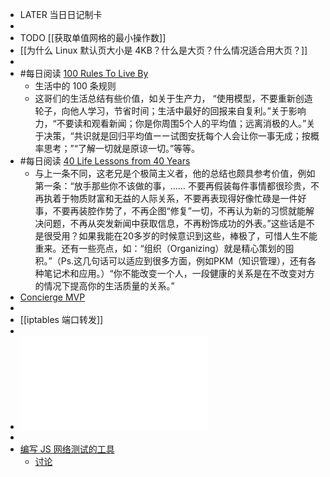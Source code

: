 - LATER  当日日记制卡
-
- TODO [[获取单值网格的最小操作数]]
- [[为什么 Linux 默认页大小是 4KB？什么是大页？什么情况适合用大页？]]
-
- #每日阅读 [100 Rules To Live By](https://druriley.com/100-rules-2020/)
	- 生活中的 100 条规则
	- 这哥们的生活总结有些价值，如关于生产力， “使用模型，不要重新创造轮子，向他人学习，节省时间；生活中最好的回报来自复利。”关于影响力，“不要读和观看新闻；你是你周围5个人的平均值；远离消极的人。”关于决策，“共识就是回归平均值ーー试图安抚每个人会让你一事无成；按概率思考；”“了解一切就是原谅一切。”等等。
- #每日阅读 [40 Life Lessons from 40 Years](https://www.theminimalists.com/40lessons/)
	- 与上一条不同，这老兄是个极简主义者，他的总结也颇具参考价值，例如第一条：“放手那些你不该做的事，…… 不要再假装每件事情都很珍贵，不再执着于物质财富和无益的人际关系，不要再表现得好像忙碌是一件好事，不要再装腔作势了，不再企图“修复”一切，不再认为新的习惯就能解决问题，不再从突发新闻中获取信息，不再粉饰成功的外表。”这些话是不是很受用？如果我能在20多岁的时候意识到这些，棒极了，可惜人生不能重来。还有一些亮点，如：“组织（Organizing）就是精心策划的囤积。”（Ps.这几句话可以适应到很多方面，例如PKM（知识管理），还有各种笔记术和应用。）“你不能改变一个人，一段健康的关系是在不改变对方的情况下提高你的生活质量的关系。”
- [Concierge MVP](https://www.shortform.com/blog/concierge-mvp/)
-
- [[iptables 端口转发]]
-
- ![vm-ft.pdf](../assets/vm-ft_1667223237327_0.pdf)
-
- [编写 JS 网络测试的工具](https://mswjs.io/)
	- [讨论](https://www.v2ex.com/t/890884)